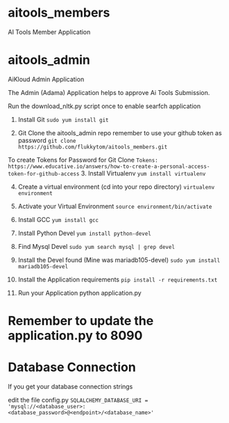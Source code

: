 # aitools_members
AI Tools Member Application

# aitools_admin
AiKloud Admin Application

The Admin (Adama) Application helps to approve Ai Tools Submission.

Run the download_nltk.py script once to enable searfch application


1. Install Git
`sudo yum install git`

2. Git Clone the aitools_admin repo
remember to use your github token as password
`git clone https://github.com/flukkytom/aitools_members.git`

To create Tokens for Password for Git Clone
`Tokens: https://www.educative.io/answers/how-to-create-a-personal-access-token-for-github-access`
3. Install Virtualenv
`yum install virtualenv`

4. Create a virtual environment (cd into your repo directory)
`virtualenv environment`

5. Activate your Virtual Environment
`source environment/bin/activate`

6. Install GCC
`yum install gcc`

7. Install Python Devel
`yum install python-devel`

8. Find Mysql Devel
`sudo yum search mysql | grep devel`

9. Install the Devel found (Mine was mariadb105-devel)
`sudo yum install mariadb105-devel`

10. Install the Application requirements
`pip install -r requirements.txt`

11. Run your Application
python application.py


Remember to update the application.py to 8090
=======
Database Connection
===================

If you get your database connection strings

edit the file config.py `SQLALCHEMY_DATABASE_URI = 'mysql://<database_user>:<database_password>@<endpoint>/<database_name>'`

